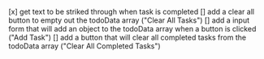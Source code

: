 [x] get text to be striked through when task is completed
[] add a clear all button to empty out the todoData array ("Clear All Tasks")
[] add a input form that will add an object to the todoData array when a button is clicked ("Add Task")
[] add a button that will clear all completed tasks from the todoData array ("Clear All Completed Tasks")
